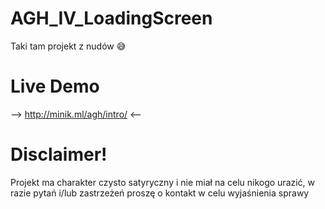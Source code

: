 # AGH_IV_LoadingScreen
Taki tam projekt z nudów 😅

# Live Demo
--> http://minik.ml/agh/intro/ <--

# Disclaimer!
Projekt ma charakter czysto satyryczny i nie miał na celu nikogo urazić, w razie pytań i/lub zastrzeżeń proszę o kontakt w celu wyjaśnienia sprawy
